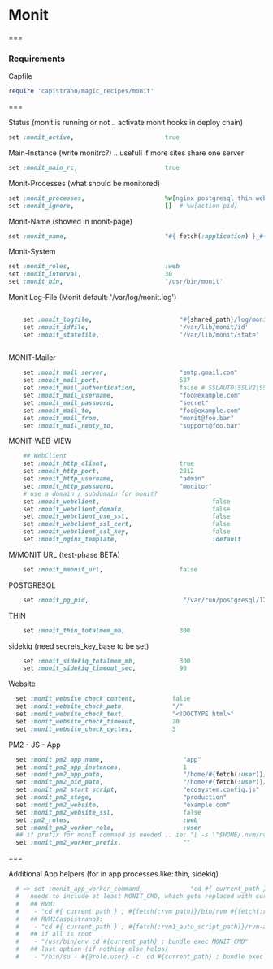 # Monit

===

### Requirements

Capfile
```ruby
require 'capistrano/magic_recipes/monit'
```

===


Status (monit is running or not .. activate monit hooks in deploy chain)
```ruby	
set :monit_active,                         true
```

Main-Instance (write monitrc?) .. usefull if more sites share one server
```ruby	
set :monit_main_rc,                        true

```


Monit-Processes (what should be monitored)
```ruby
set :monit_processes,                      %w[nginx postgresql thin website] # nginx pm2 postgresql pwa redis sidekiq thin website website_checks
set :monit_ignore,                         []  # %w[action pid]
```


Monit-Name (showed in monit-page)
```ruby
set :monit_name,                           "#{ fetch(:application) }_#{ fetch(:stage) }"
```



Monit-System
```ruby
set :monit_roles,                          :web
set :monit_interval,                       30
set :monit_bin,                            '/usr/bin/monit'
```



Monit Log-File (Monit default: '/var/log/monit.log')
```ruby
	
	set :monit_logfile,                        "#{shared_path}/log/monit.log"
	set :monit_idfile,                         '/var/lib/monit/id'
	set :monit_statefile,                      '/var/lib/monit/state'
	
```



MONIT-Mailer
```ruby
	set :monit_mail_server,                    "smtp.gmail.com"
	set :monit_mail_port,                      587
	set :monit_mail_authentication,            false # SSLAUTO|SSLV2|SSLV3|TLSV1|TLSV11|TLSV12
	set :monit_mail_username,                  "foo@example.com"
	set :monit_mail_password,                  "secret"
	set :monit_mail_to,                        "foo@example.com"
	set :monit_mail_from,                      "monit@foo.bar"
	set :monit_mail_reply_to,                  "support@foo.bar"
```




MONIT-WEB-VIEW
```ruby
	## WebClient
	set :monit_http_client,                    true
	set :monit_http_port,                      2812
	set :monit_http_username,                  "admin"
	set :monit_http_password,                  "monitor"
	# use a domain / subdomain for monit?
	set :monit_webclient,             					false
	set :monit_webclient_domain,      					false
	set :monit_webclient_use_ssl,     					false
	set :monit_webclient_ssl_cert,    					false
	set :monit_webclient_ssl_key,     					false
	set :monit_nginx_template,        					:default
```



M/MONIT URL (test-phase BETA)
```ruby
	set :monit_mmonit_url,                     false
```



POSTGRESQL
```ruby
	set :monit_pg_pid,                       	"/var/run/postgresql/12-main.pid"
```

THIN
```ruby
	set :monit_thin_totalmem_mb,               300
```


sidekiq (need secrets_key_base to be set)
```ruby
	set :monit_sidekiq_totalmem_mb,            300
	set :monit_sidekiq_timeout_sec,            90
```





Website
```ruby
  set :monit_website_check_content,          false
  set :monit_website_check_path,             "/"
  set :monit_website_check_text,             "<!DOCTYPE html>"
  set :monit_website_check_timeout,          20
  set :monit_website_check_cycles,           3
```



PM2 - JS - App
```ruby
  set :monit_pm2_app_name,                      "app"
  set :monit_pm2_app_instances,                 1
  set :monit_pm2_app_path,                      "/home/#{fetch(:user)}/pm2_app"
  set :monit_pm2_pid_path,                      "/home/#{fetch(:user)}/.pm2/pids"
  set :monit_pm2_start_script,                  "ecosystem.config.js"
  set :monit_pm2_stage,                         "production"
  set :monit_pm2_website,                       "example.com"
  set :monit_pm2_website_ssl,                   false
  set :pm2_roles,                               :web
  set :monit_pm2_worker_role,                   :user
  ## if prefix for monit command is needed .. ie: "[ -s \"$HOME/.nvm/nvm.sh\" ] && \. \"$HOME/.nvm/nvm.sh\" ; nvm use 9.9.0 ; "
  set :monit_pm2_worker_prefix,                 ""
```





===


Additional App helpers (for in app processes like: thin, sidekiq)
```ruby
  # => set :monit_app_worker_command,             "cd #{ current_path } ; #{fetch(:rvm_path)}/bin/rvm #{fetch(:rvm_ruby_version)} do bundle exec MONIT_CMD"
  #   needs to include at least MONIT_CMD, which gets replaced with current command
  #   ## RVM:
  #    - "cd #{ current_path } ; #{fetch(:rvm_path)}/bin/rvm #{fetch(:rvm_ruby_version)} do bundle exec MONIT_CMD"
  #   ## RVM1Caspistrano3:
  #    - "cd #{ current_path } ; #{fetch(:rvm1_auto_script_path)}/rvm-auto.sh #{fetch(:rvm1_ruby_version)} bundle exec MONIT_CMD"
  #   ## if all is root
  #    - "/usr/bin/env cd #{current_path} ; bundle exec MONIT_CMD"
  #   ## last option (if nothing else helps)
  #    - "/bin/su - #{@role.user} -c 'cd #{current_path} ; bundle exec MONIT_CMD'"
```

 

